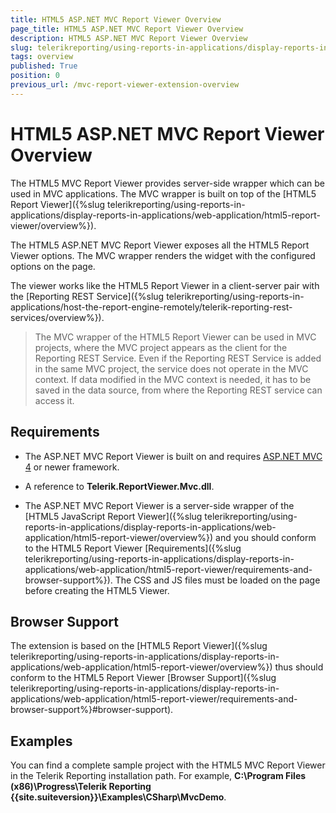 ```yaml
---
title: HTML5 ASP.NET MVC Report Viewer Overview
page_title: HTML5 ASP.NET MVC Report Viewer Overview
description: HTML5 ASP.NET MVC Report Viewer Overview
slug: telerikreporting/using-reports-in-applications/display-reports-in-applications/web-application/html5-asp.net-mvc-report-viewer/overview
tags: overview
published: True
position: 0
previous_url: /mvc-report-viewer-extension-overview
---
```


# HTML5 ASP.NET MVC Report Viewer Overview

The HTML5 MVC Report Viewer provides server-side wrapper which can be used in MVC applications. The MVC wrapper is built on top of the [HTML5 Report Viewer]({%slug telerikreporting/using-reports-in-applications/display-reports-in-applications/web-application/html5-report-viewer/overview%}). 

The HTML5 ASP.NET MVC Report Viewer exposes all the HTML5 Report Viewer options. The MVC wrapper renders the widget with the configured options on the page. 

The viewer works like the HTML5 Report Viewer in a client-server pair with the [Reporting REST Service]({%slug telerikreporting/using-reports-in-applications/host-the-report-engine-remotely/telerik-reporting-rest-services/overview%}). 

>The MVC wrapper of the HTML5 Report Viewer can be used in MVC projects, where the MVC project appears as the client for the Reporting REST Service. Even if the Reporting REST Service is added in the same MVC project, the service does not operate in the MVC context. If data modified in the MVC context is needed, it has to be saved in the data source, from where the Reporting REST service can access it. 

## Requirements

* The ASP.NET MVC Report Viewer is built on and requires [ASP.NET MVC 4](http://www.asp.net/mvc/mvc4) or newer framework. 

* A reference to __Telerik.ReportViewer.Mvc.dll__. 

* The ASP.NET MVC Report Viewer is a server-side wrapper of the [HTML5 JavaScript Report Viewer]({%slug telerikreporting/using-reports-in-applications/display-reports-in-applications/web-application/html5-report-viewer/overview%}) and you should conform to the HTML5 Report Viewer [Requirements]({%slug telerikreporting/using-reports-in-applications/display-reports-in-applications/web-application/html5-report-viewer/requirements-and-browser-support%}). The CSS and JS files must be loaded on the page before creating the HTML5 Viewer. 

## Browser Support

The extension is based on the [HTML5 Report Viewer]({%slug telerikreporting/using-reports-in-applications/display-reports-in-applications/web-application/html5-report-viewer/overview%}) thus should conform to the HTML5 Report Viewer [Browser Support]({%slug telerikreporting/using-reports-in-applications/display-reports-in-applications/web-application/html5-report-viewer/requirements-and-browser-support%}#browser-support). 

## Examples

You can find a complete sample project with the HTML5 MVC Report Viewer in the Telerik Reporting installation path. For example, __C:\Program Files (x86)\Progress\Telerik Reporting {{site.suiteversion}}\Examples\CSharp\MvcDemo__.
